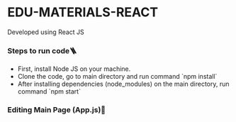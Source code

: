 # EDU-MATERIALS-REACT
Developed using React JS
<h3>Steps to run code🪜</h3>
<ul>
  <li>First, install Node JS on your machine.</li>
  <li>Clone the code, go to main directory and run command `npm install` </li>
  <li>After installing dependencies (node_modules) on the main directory, run command `npm start` </li>
</ul>

<h3>Editing Main Page (App.js)🚀</h3>
